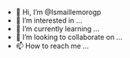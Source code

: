 - 👋 Hi, I’m @Ismaillemorogp
- 👀 I’m interested in ...
- 🌱 I’m currently learning ...
- 💞️ I’m looking to collaborate on ...
- 📫 How to reach me ...

<!---
Ismaillemorogp/Ismaillemorogp is a ✨ special ✨ repository because its `README.md` (this file) appears on your GitHub profile.
You can click the Preview link to take a look at your changes.
--->
